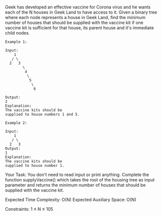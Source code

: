 Geek has developed an effective vaccine for Corona virus and he wants each of the N houses in Geek Land to have access to it. Given a binary tree where each node represents a house in Geek Land, find the minimum number of houses that should be supplied with the vaccine kit if one vaccine kit is sufficient for that house, its parent house and it's immediate child nodes.  

 
```
Example 1:

Input:
    1
   / \
  2   3 
        \
         4
          \
           5
            \
             6

Output:
2
Explanation:
The vaccine kits should be 
supplied to house numbers 1 and 5. 
```
```
Example 2:

Input:
    1
   / \
  2   3 
Output:
1
Explanation:
The vaccine kits should be 
supplied to house number 1.
```

Your Task:
You don't need to read input or print anything. Complete the function supplyVaccine() which takes the root of the housing tree as input parameter and returns the minimum number of houses that should be supplied with the vaccine kit.


Expected Time Complexity: O(N)
Expected Auxiliary Space: O(N)


Constraints:
1 ≤ N ≤ 105
